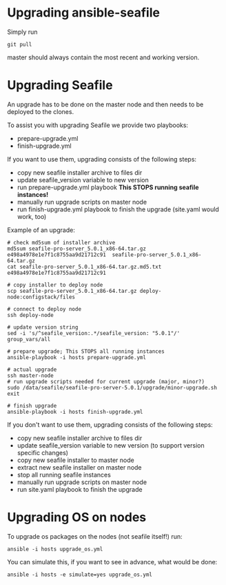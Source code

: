# Upgrading ansible-seafile

Simply run
```
git pull
```

master should always contain the most recent and working version.

# Upgrading Seafile

An upgrade has to be done on the master node and then needs to be deployed to the clones.

To assist you with upgrading Seafile we provide two playbooks:
* prepare-upgrade.yml
* finish-upgrade.yml

If you want to use them, upgrading consists of the following steps:
* copy new seafile installer archive to files dir
* update seafile_version variable to new version
* run prepare-upgrade.yml playbook **This STOPS running seafile instances!**
* manually run upgrade scripts on master node
* run finish-upgrade.yml playbook to finish the upgrade (site.yaml would work, too)

Example of an upgrade:
```
# check md5sum of installer archive
md5sum seafile-pro-server_5.0.1_x86-64.tar.gz
e498a4978e1e7f1c8755aa9d21712c91  seafile-pro-server_5.0.1_x86-64.tar.gz
cat seafile-pro-server_5.0.1_x86-64.tar.gz.md5.txt
e498a4978e1e7f1c8755aa9d21712c91

# copy installer to deploy node
scp seafile-pro-server_5.0.1_x86-64.tar.gz deploy-node:configstack/files

# connect to deploy node
ssh deploy-node

# update version string
sed -i 's/^seafile_version:.*/seafile_version: "5.0.1"/' group_vars/all

# prepare upgrade; This STOPS all running instances
ansible-playbook -i hosts prepare-upgrade.yml 

# actual upgrade
ssh master-node
# run upgrade scripts needed for current upgrade (major, minor?)
sudo /data/seafile/seafile-pro-server-5.0.1/upgrade/minor-upgrade.sh
exit

# finish upgrade
ansible-playbook -i hosts finish-upgrade.yml
```

If you don't want to use them, upgrading consists of the following steps:
* copy new seafile installer archive to files dir
* update seafile_version variable to new version (to support version specific changes)
* copy new seafile installer to master node
* extract new seafile installer on master node
* stop all running seafile instances
* manually run upgrade scripts on master node
* run site.yaml playbook to finish the upgrade

# Upgrading OS on nodes

To upgrade os packages on the nodes (not seafile itself!) run:
```
ansible -i hosts upgrade_os.yml
```

You can simulate this, if you want to see in advance, what would be done:
```
ansible -i hosts -e simulate=yes upgrade_os.yml
```
